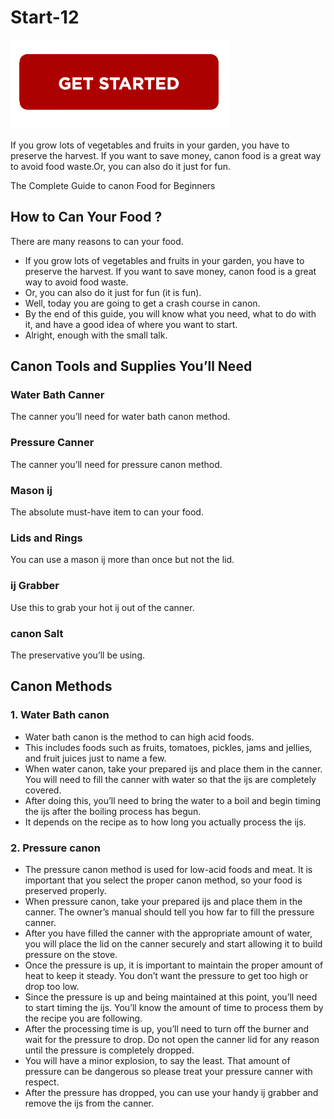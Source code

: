 # Start-12

[![Start-12](getstarted.png)](#)


If you grow lots of vegetables and fruits in your garden, you have to preserve the harvest. If you want to save money, canon food is a great way to avoid food waste.Or, you can also do it just for fun.

The Complete Guide to canon Food for Beginners

## How to Can Your Food ?

There are many reasons to can your food.


* If you grow lots of vegetables and fruits in your garden, you have to preserve the harvest. If you want to save money, canon food is a great way to avoid food waste.
* Or, you can also do it just for fun (it is fun).
* Well, today you are going to get a crash course in canon.
* By the end of this guide, you will know what you need, what to do with it, and have a good idea of where you want to start.
* Alright, enough with the small talk. 


## Canon Tools and Supplies You’ll Need



### Water Bath Canner
The canner you’ll need for water bath canon method.


### Pressure Canner
The canner you’ll need for pressure canon method.


### Mason ij
The absolute must-have item to can your food.

### Lids and Rings
You can use a mason ij more than once but not the lid.


### ij Grabber
Use this to grab your hot ij out of the canner.


### canon Salt
The preservative you’ll be using.





## Canon Methods

### 1. Water Bath canon
* Water bath canon is the method to can high acid foods.
* This includes foods such as fruits, tomatoes, pickles, jams and jellies, and fruit juices just to name a few.
* When water canon, take your prepared ijs and place them in the canner. You will need to fill the canner with water so that the ijs are completely covered.
* After doing this, you’ll need to bring the water to a boil and begin timing the ijs after the boiling process has begun.
* It depends on the recipe as to how long you actually process the ijs.



### 2. Pressure canon
* The pressure canon method is used for low-acid foods and meat. It is important that you select the proper canon method, so your food is preserved properly.
* When pressure canon, take your prepared ijs and place them in the canner. The owner’s manual should tell you how far to fill the pressure canner.
* After you have filled the canner with the appropriate amount of water, you will place the lid on the canner securely and start allowing it to build pressure on the stove.
* Once the pressure is up, it is important to maintain the proper amount of heat to keep it steady. You don’t want the pressure to get too high or drop too low.
* Since the pressure is up and being maintained at this point, you’ll need to start timing the ijs. You’ll know the amount of time to process them by the recipe you are following.
* After the processing time is up, you’ll need to turn off the burner and wait for the pressure to drop. Do not open the canner lid for any reason until the pressure is completely dropped.
* You will have a minor explosion, to say the least. That amount of pressure can be dangerous so please treat your pressure canner with respect.
* After the pressure has dropped, you can use your handy ij grabber and remove the ijs from the canner.

